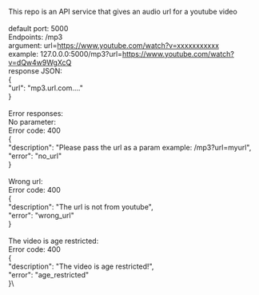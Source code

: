 This repo is an API service that gives an audio url for a youtube video\
\
default port: 5000\
Endpoints: /mp3\
argument: url=https://www.youtube.com/watch?v=xxxxxxxxxxx
\
example: 127.0.0.0:5000/mp3?url=https://www.youtube.com/watch?v=dQw4w9WgXcQ
\
response JSON:\
{\
  "url": "mp3.url.com...."\
}\
\
Error responses:\
No parameter:\
Error code: 400\
{\
  "description": "Please pass the url as a param example: /mp3?url=myurl",\
  "error": "no_url"\
}\
\
Wrong url:\
Error code: 400\
{\
  "description": "The url is not from youtube",\
  "error": "wrong_url"\
}\
\
The video is age restricted:\
Error code: 400\
{\
  "description": "The video is age restricted!",\
  "error": "age_restricted"\
}\
